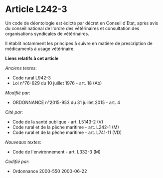 # Article L242-3

Un code de déontologie est édicté par décret en Conseil d'Etat, après avis du conseil national de l'ordre des vétérinaires et
consultation des organisations syndicales de vétérinaires.

Il établit notamment les principes à suivre en matière de prescription de médicaments à usage vétérinaire.

**Liens relatifs à cet article**

_Anciens textes_:

  - Code rural L942-3
  - Loi n°76-629 du 10 juillet 1976 - art. 18 (Ab)

_Modifié par_:

  - ORDONNANCE n°2015-953 du 31 juillet 2015 - art. 4

_Cité par_:

  - Code de la santé publique - art. L5143-2 (V)
  - Code rural et de la pêche maritime - art. L242-1 (M)
  - Code rural et de la pêche maritime - art. L741-11 (VD)

_Nouveaux textes_:

  - Code de l'environnement - art. L332-3 (M)

_Codifié par_:

  - Ordonnance 2000-550 2000-06-22
